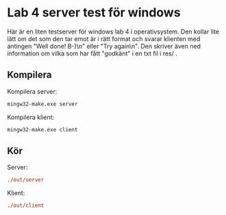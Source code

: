 # Lab 4 server test för windows
Här är en liten testserver för windows lab 4 i operativsystem. Den kollar lite lätt om det som den tar emot är i rätt format och svarar klienten med antingen "Well done! B-)\n" eller "Try again\n". Den skriver även ned information om vilka som har fått "godkänt" i en txt fil i res/ .

## Kompilera
Kompilera server:

```ps
mingw32-make.exe server
```

Kompilera klient:

```ps
mingw32-make.exe client
```

## Kör
Server:
```ps
./out/server
```
Klient:
```ps
./out/client
```
